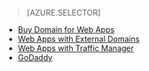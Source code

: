> [AZURE.SELECTOR]
- [Buy Domain for Web Apps](../article/app-service-web/custom-dns-web-site-buydomains-web-app.md)
- [Web Apps with External Domains](../article/app-service-web/web-sites-custom-domain-name.md)
- [Web Apps with Traffic Manager](../article/app-service-web/web-sites-traffic-manager-custom-domain-name.md)
- [GoDaddy](../article/app-service-web/web-sites-godaddy-custom-domain-name.md)
